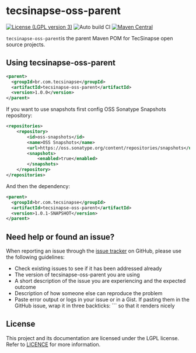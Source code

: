 tecsinapse-oss-parent
==========
[![License (LGPL version 3)](https://img.shields.io/badge/license-GNU%20LGPL%20version%203.0-blue.svg)](https://github.com/tecsinapse/tecsinapse-oss-parent/blob/master/LICENCE)
![Auto build CI](https://github.com/tecsinapse/tecsinapse-oss-parent/workflows/Auto%20build%20CI/badge.svg)
[![Maven Central](https://maven-badges.herokuapp.com/maven-central/br.com.tecsinapse/tecsinapse-oss-parent/badge.svg)](https://maven-badges.herokuapp.com/maven-central/br.com.tecsinapse/tecsinapse-oss-parent/)

`tecsinapse-oss-parent`is the parent Maven POM for TecSinapse open source projects.

Using tecsinapse-oss-parent
---

``` xml
<parent>
  <groupId>br.com.tecsinapse</groupId>
  <artifactId>tecsinapse-oss-parent</artifactId>
  <version>1.0.0</version>
</parent>
```

If you want to use snapshots first config OSS Sonatype Snapshots repository:

``` xml
<repositories>
    <repository>
        <id>oss-snapshots</id>
        <name>OSS Snapshots</name>
        <url>https://oss.sonatype.org/content/repositories/snapshots</url>
        <snapshots>
            <enabled>true</enabled>
        </snapshots>
    </repository>
</repositories>
```

And then the dependency:

``` xml
<parent>
  <groupId>br.com.tecsinapse</groupId>
  <artifactId>tecsinapse-oss-parent</artifactId>
  <version>1.0.1-SNAPSHOT</version>
</parent>
```

Need help or found an issue?
---

When reporting an issue through the [issue tracker](https://github.com/tecsinapse/tecsinapse-oss-parent/issues?state=open) 
on GitHub, please use the following guidelines:

* Check existing issues to see if it has been addressed already
* The version of tecsinapse-oss-parent you are using
* A short description of the issue you are experiencing and the expected outcome
* Description of how someone else can reproduce the problem
* Paste error output or logs in your issue or in a Gist. If pasting them in the GitHub issue, wrap 
it in three backticks: ```  so that it renders nicely

License
---

This project and its documentation are licensed under the LGPL license. Refer to [LICENCE](LICENCE) for more information.
